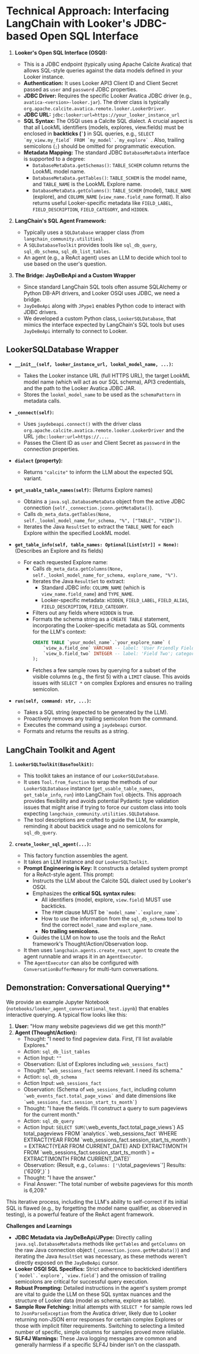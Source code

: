 # Technical Approach: Interfacing LangChain with Looker's JDBC-based Open SQL Interface

1.  **Looker's Open SQL Interface (OSQI):**
    *   This is a JDBC endpoint (typically using Apache Calcite Avatica) that allows SQL-style queries against the data models defined in your Looker instance.
    *   **Authentication:** It uses Looker API3 Client ID and Client Secret passed as `user` and `password` JDBC properties.
    *   **JDBC Driver:** Requires the specific Looker Avatica JDBC driver (e.g., `avatica-<version>-looker.jar`). The driver class is typically `org.apache.calcite.avatica.remote.looker.LookerDriver`.
    *   **JDBC URL:** `jdbc:looker:url=https://your_looker_instance_url`
    *   **SQL Syntax:** The OSQI uses a Calcite SQL dialect. A crucial aspect is that all LookML identifiers (models, explores, view.fields) must be enclosed in **backticks (`` ` ``)** in SQL queries, e.g., ``SELECT `my_view.my_field` FROM `my_model`.`my_explore` ``. Also, trailing semicolons (`;`) should be omitted for programmatic execution.
    *   **Metadata Mapping:** The standard JDBC `DatabaseMetaData` interface is supported to a degree:
        *   `DatabaseMetaData.getSchemas()`: `TABLE_SCHEM` column returns the LookML model name.
        *   `DatabaseMetaData.getTables()`: `TABLE_SCHEM` is the model name, and `TABLE_NAME` is the LookML Explore name.
        *   `DatabaseMetaData.getColumns()`: `TABLE_SCHEM` (model), `TABLE_NAME` (explore), and `COLUMN_NAME` (`view_name.field_name` format). It also returns useful Looker-specific metadata like `FIELD_LABEL`, `FIELD_DESCRIPTION`, `FIELD_CATEGORY`, and `HIDDEN`.

2.  **LangChain's SQL Agent Framework:**
    *   Typically uses a `SQLDatabase` wrapper class (from `langchain_community.utilities`).
    *   A `SQLDatabaseToolkit` provides tools like `sql_db_query`, `sql_db_schema`, `sql_db_list_tables`.
    *   An agent (e.g., a ReAct agent) uses an LLM to decide which tool to use based on the user's question.

3.  **The Bridge: JayDeBeApi and a Custom Wrapper**
    *   Since standard LangChain SQL tools often assume SQLAlchemy or Python DB-API drivers, and Looker OSQI uses JDBC, we need a bridge.
    *   `JayDeBeApi` along with `JPype1` enables Python code to interact with JDBC drivers.
    *   We developed a custom Python class, `LookerSQLDatabase`, that mimics the interface expected by LangChain's SQL tools but uses `JayDeBeApi` internally to connect to Looker.

## LookerSQLDatabase Wrapper

*   **`__init__(self, looker_instance_url, lookml_model_name, ...)`:**
    *   Takes the Looker instance URL (full HTTPS URL), the target LookML model name (which will act as our SQL schema), API3 credentials, and the path to the Looker Avatica JDBC JAR.
    *   Stores the `lookml_model_name` to be used as the `schemaPattern` in metadata calls.

*   **`_connect(self)`:**
    *   Uses `jaydebeapi.connect()` with the driver class `org.apache.calcite.avatica.remote.looker.LookerDriver` and the URL `jdbc:looker:url=https://...`.
    *   Passes the Client ID as `user` and Client Secret as `password` in the connection properties.

*   **`dialect` (property):**
    *   Returns `"calcite"` to inform the LLM about the expected SQL variant.

*   **`get_usable_table_names(self)`:** (Returns Explore names)
    *   Obtains a `java.sql.DatabaseMetaData` object from the active JDBC connection (`self._connection.jconn.getMetaData()`).
    *   Calls `db_meta_data.getTables(None, self._lookml_model_name_for_schema, "%", ["TABLE", "VIEW"])`.
    *   Iterates the Java `ResultSet` to extract the `TABLE_NAME` for each Explore within the specified LookML model.

*   **`get_table_info(self, table_names: Optional[List[str]] = None)`:** (Describes an Explore and its fields)
    *   For each requested Explore name:
        *   Calls `db_meta_data.getColumns(None, self._lookml_model_name_for_schema, explore_name, "%")`.
        *   Iterates the Java `ResultSet` to extract:
            *   Standard JDBC info: `COLUMN_NAME` (which is `view_name.field_name`) and `TYPE_NAME`.
            *   Looker-specific metadata: `HIDDEN`, `FIELD_LABEL`, `FIELD_ALIAS`, `FIELD_DESCRIPTION`, `FIELD_CATEGORY`.
        *   Filters out any fields where `HIDDEN` is true.
        *   Formats the schema string as a `CREATE TABLE` statement, incorporating the Looker-specific metadata as SQL comments for the LLM's context:
            ```sql
            CREATE TABLE `your_model_name`.`your_explore_name` (
                `view_a.field_one` VARCHAR -- label: 'User Friendly Field 1'; category: DIMENSION; description: 'Details about field one...'
                `view_b.field_two` INTEGER -- label: 'Field Two'; category: MEASURE; description: 'Other details...'
            );
            ```
        *   Fetches a few sample rows by querying for a subset of the visible columns (e.g., the first 5) with a `LIMIT` clause. This avoids issues with `SELECT *` on complex Explores and ensures no trailing semicolon.

*   **`run(self, command: str, ...)`:**
    *   Takes a SQL string (expected to be generated by the LLM).
    *   Proactively removes any trailing semicolon from the command.
    *   Executes the command using a `jaydebeapi` cursor.
    *   Formats and returns the results as a string.

## LangChain Toolkit and Agent

1.  **`LookerSQLToolkit(BaseToolkit)`:**
    *   This toolkit takes an instance of our `LookerSQLDatabase`.
    *   It uses `Tool.from_function` to wrap the methods of our `LookerSQLDatabase` instance (`get_usable_table_names`, `get_table_info`, `run`) into LangChain `Tool` objects. This approach provides flexibility and avoids potential Pydantic type validation issues that might arise if trying to force our custom class into tools expecting `langchain_community.utilities.SQLDatabase`.
    *   The tool descriptions are crafted to guide the LLM, for example, reminding it about backtick usage and no semicolons for `sql_db_query`.

2.  **`create_looker_sql_agent(...)`:**
    *   This factory function assembles the agent.
    *   It takes an LLM instance and our `LookerSQLToolkit`.
    *   **Prompt Engineering is Key:** It constructs a detailed system prompt for a ReAct-style agent. This prompt:
        *   Instructs the LLM about the Calcite SQL dialect used by Looker's OSQI.
        *   Emphasizes the **critical SQL syntax rules:**
            *   All identifiers (model, explore, `view.field`) MUST use backticks.
            *   The `FROM` clause MUST be `` `model_name`.`explore_name` ``.
            *   How to use the information from the `sql_db_schema` tool to find the correct `model_name` and `explore_name`.
            *   **No trailing semicolons.**
        *   Guides the LLM on how to use the tools and the ReAct framework's Thought/Action/Observation loop.
    *   It then uses `langchain.agents.create_react_agent` to create the agent runnable and wraps it in an `AgentExecutor`.
    *   The `AgentExecutor` can also be configured with `ConversationBufferMemory` for multi-turn conversations.

## Demonstration: Conversational Querying**

We provide an example Jupyter Notebook (`notebooks/looker_agent_conversational_test.ipynb`) that enables interactive querying. A typical flow looks like this:

1.  **User:** "How many website pageviews did we get this month?"
2.  **Agent (Thought/Action):**
    *   Thought: "I need to find pageview data. First, I'll list available Explores."
    *   Action: `sql_db_list_tables`
    *   Action Input: `""`
    *   Observation: (List of Explores including `web_sessions_fact`)
    *   Thought: "`web_sessions_fact` seems relevant. I need its schema."
    *   Action: `sql_db_schema`
    *   Action Input: `web_sessions_fact`
    *   Observation: (Schema of `web_sessions_fact`, including column `` `web_events_fact.total_page_views` `` and date dimensions like `` `web_sessions_fact.session_start_ts_month` ``)
    *   Thought: "I have the fields. I'll construct a query to sum pageviews for the current month."
    *   Action: `sql_db_query`
    *   Action Input: `SELECT SUM(\`web_events_fact.total_page_views\`) AS total_pageviews FROM \`analytics\`.\`web_sessions_fact\` WHERE EXTRACT(YEAR FROM \`web_sessions_fact.session_start_ts_month\`) = EXTRACT(YEAR FROM CURRENT_DATE) AND EXTRACT(MONTH FROM \`web_sessions_fact.session_start_ts_month\`) = EXTRACT(MONTH FROM CURRENT_DATE)`
    *   Observation: (Result, e.g., `Columns: ['\`total_pageviews\`'] Results: ('6209',)` )
    *   Thought: "I have the answer."
    *   Final Answer: "The total number of website pageviews for this month is 6,209."

This iterative process, including the LLM's ability to self-correct if its initial SQL is flawed (e.g., by forgetting the model name qualifier, as observed in testing), is a powerful feature of the ReAct agent framework.

**Challenges and Learnings**

*   **JDBC Metadata via JayDeBeApi/JPype:** Directly calling `java.sql.DatabaseMetaData` methods like `getTables` and `getColumns` on the raw Java connection object (`_connection.jconn.getMetaData()`) and iterating the Java `ResultSet` was necessary, as these methods weren't directly exposed on the `JayDeBeApi` cursor.
*   **Looker OSQI SQL Specifics:** Strict adherence to backticked identifiers (`` `model`.`explore` ``, `` `view.field` ``) and the omission of trailing semicolons are critical for successful query execution.
*   **Robust Prompting:** Detailed instructions in the agent's system prompt are vital to guide the LLM on these SQL syntax nuances and the structure of Looker data (model as schema, explore as table).
*   **Sample Row Fetching:** Initial attempts with `SELECT *` for sample rows led to `JsonParseException` from the Avatica driver, likely due to Looker returning non-JSON error responses for certain complex Explores or those with implicit filter requirements. Switching to selecting a limited number of specific, simple columns for samples proved more reliable.
*   **SLF4J Warnings:** These Java logging messages are common and generally harmless if a specific SLF4J binder isn't on the classpath.
